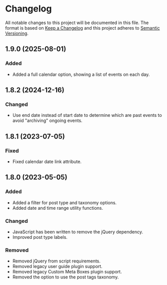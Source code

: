 # Changelog

All notable changes to this project will be documented in this file. The format is based on [Keep a Changelog](https://keepachangelog.com/en/1.1.0/)
and this project adheres to [Semantic Versioning](https://semver.org/spec/v2.0.0.html).

## 1.9.0 (2025-08-01)

### Added

*   Added a full calendar option, showing a list of events on each day.

## 1.8.2 (2024-12-16)

### Changed

*   Use end date instead of start date to determine which are past events to avoid "archiving" ongoing events.

## 1.8.1 (2023-07-05)

### Fixed

*   Fixed calendar date link attribute.

## 1.8.0 (2023-05-05)

### Added

*   Added a filter for post type and taxonomy options.
*   Added date and time range utility functions.

### Changed

*   JavaScript has been written to remove the jQuery dependency.
*   Improved post type labels.

### Removed

*   Removed jQuery from script requirements.
*   Removed legacy user guide plugin support.
*   Removed legacy Custom Meta Boxes plugin support.
*   Removed the option to use the post tags taxonomy.
